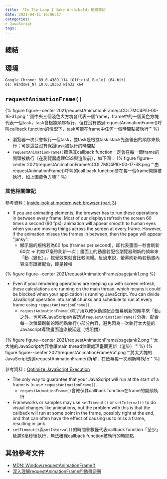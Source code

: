 ```yaml
---
title: 「In The Loop | Jake Archibald」相關筆記
date: 2021-04-11 16:06:17
categories:
- JavaScript
tags:
---
```


## 總結


## 環境
```
Google Chrome: 89.0.4389.114 (Official Build) (64-bit)
os: Windows_NT 10.0.18363 win32 x64
```

## `requestAnimationFrame()`
{% figure figure--center 2021/requestAnimationFrame/cCOL7MC4Pl0-00-16-31.png "'圖中央三個淺色大方塊各代表一個frame，frame中的一個黃色方塊代表一個task，task會根據順序執行，但在沒有透過requestAnimationFrame()呼叫callback function的情況下，task可能在frame中任何一個時間點被執行'" %}
- 瀏覽器一次只會執行一個task，並task是根據task stack先進後出的順序來執行；可是這並沒有保證task被執行的時間點
- `requestAnimationFrame()`確保其callback function一定會在每一個frame的開頭被執行（在瀏覽器處理CSS與渲染前），如下圖：
{% figure figure--center 2021/requestAnimationFrame/cCOL7MC4Pl0-00-17-38.png "'由requestAnimationFrame()呼叫的call back function會在每一個frame開頭被執行，如上圖黃色方塊'" %}

### 其他相關筆記

參考資料：[Inside look at modern web browser (part 3)](https://developers.google.com/web/updates/2018/09/inside-browser-part3)
- If you are animating elements, the browser has to run these operations in between every frame. Most of our displays refresh the screen 60 times a second (60 fps); animation will appear smooth to human eyes when you are moving things across the screen at every frame. However, if the animation misses the frames in between, then the page will appear "janky".
  - 顯示器的規格若為60 fps (frames per second)，即代表畫面一秒會刷新60次 => 約每17毫秒刷新一次；畫面上的動畫若配合瀏覽器刷新的頻率來「動（變化）」，視覺效果就會比較流暢。反過來說，螢幕刷新時若動畫內容沒有跟著配合，即是掉幀

{% figure figure--center 2021/requestAnimationFrame/pagejank1.png %}

- Even if your rendering operations are keeping up with screen refresh, these calculations are running on the main thread, which means it could be blocked when your application is running JavaScript. You can divide JavaScript operation into small chunks and schedule to run at every frame using `requestAnimationFrame()`.
  - `requestAnimationFrame()`除了用以確保動畫配合螢幕刷新的頻率來「動」之外，也可將JavaScript內容透過`requestAnimationFrame()`分拆，配合每一次螢幕刷新的時間點執行小部分內容，避免因為一次執行太大量的Javascript導致畫面渲染被延遲（或阻擋）

{% figure figure--center 2021/requestAnimationFrame/pagejank2.png "'太大塊的JavaScript內容會讓main thread無暇處理畫面更新（渲染）'" %}
{% figure figure--center 2021/requestAnimationFrame/raf.png "'將太大塊的JavaScript透過requestAnimationFrame()拆解，在螢幕每一次刷新時執行'" %}

參考資料：[Optimize JavaScript Execution](https://developers.google.com/web/fundamentals/performance/rendering/optimize-javascript-execution)
- The only way to guarantee that your JavaScript will run at the start of a frame is to use `requestAnimationFrame()`.
  - `requestAnimationFrame()`會確保其callback function在frame的開頭執行
- Frameworks or samples may use `setTimeout()` or `setInterval()` to do visual changes like animations, but the problem with this is that the callback will run at some point in the frame, possibly right at the end, and that can often have the effect of causing us to miss a frame, resulting in jank.
- `setTimeout()`與`setInterval()`的時間參數僅代表callback function「至少」延遲X毫秒後執行，無法確保callback function被執行的時間點


## 其他參考文件
- [MDN: Window.requestAnimationFrame()](https://developer.mozilla.org/en-US/docs/Web/API/window/requestAnimationFrame)
- [深入理解requestAnimationFrame的動畫迴圈](https://codertw.com/%E5%89%8D%E7%AB%AF%E9%96%8B%E7%99%BC/260087/)